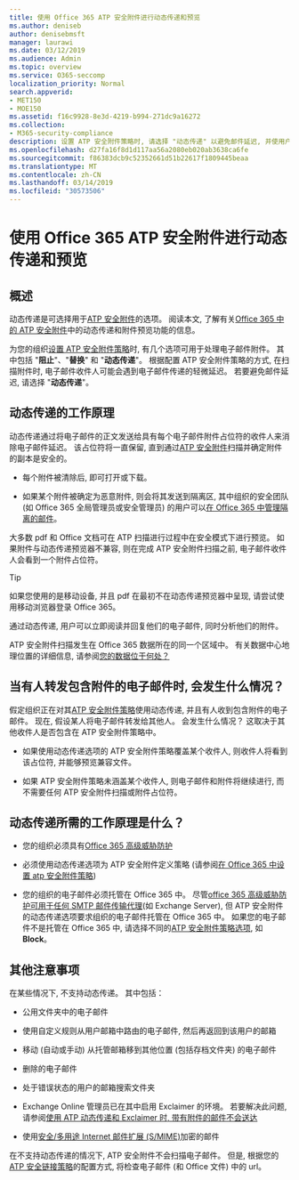 ```yaml
---
title: 使用 Office 365 ATP 安全附件进行动态传递和预览
ms.author: deniseb
author: denisebmsft
manager: laurawi
ms.date: 03/12/2019
ms.audience: Admin
ms.topic: overview
ms.service: O365-seccomp
localization_priority: Normal
search.appverid:
- MET150
- MOE150
ms.assetid: f16c9928-8e3d-4219-b994-271dc9a16272
ms.collection:
- M365-security-compliance
description: 设置 ATP 安全附件策略时, 请选择 "动态传递" 以避免邮件延迟, 并使用户能够预览正在扫描的附件。
ms.openlocfilehash: d27fa16f8d1d117aa56a2080eb020ab3638ca6fe
ms.sourcegitcommit: f86383dcb9c52352661d51b22617f1809445beaa
ms.translationtype: MT
ms.contentlocale: zh-CN
ms.lasthandoff: 03/14/2019
ms.locfileid: "30573506"
---
```

# <a name="dynamic-delivery-and-previewing-with-office-365-atp-safe-attachments"></a>使用 Office 365 ATP 安全附件进行动态传递和预览

## <a name="overview"></a>概述

动态传递是可选择用于[ATP 安全附件](atp-safe-attachments.md)的选项。 阅读本文, 了解有关[Office 365 中的 ATP 安全附件](atp-safe-attachments.md)中的动态传递和附件预览功能的信息。

为您的组织[设置 ATP 安全附件策略](set-up-atp-safe-attachments-policies.md)时, 有几个选项可用于处理电子邮件附件。 其中包括 "**阻止**"、"**替换**" 和 "**动态传递**"。 根据配置 ATP 安全附件策略的方式, 在扫描附件时, 电子邮件收件人可能会遇到电子邮件传递的轻微延迟。 若要避免邮件延迟, 请选择 "**动态传递**"。
  
## <a name="how-dynamic-delivery-works"></a>动态传递的工作原理
  
动态传递通过将电子邮件的正文发送给具有每个电子邮件附件占位符的收件人来消除电子邮件延迟。 该占位符将一直保留, 直到通过[ATP 安全附件](atp-safe-attachments.md)扫描并确定附件的副本是安全的。 

- 每个附件被清除后, 即可打开或下载。 

- 如果某个附件被确定为恶意附件, 则会将其发送到隔离区, 其中组织的安全团队 (如 Office 365 全局管理员或安全管理员) 的用户可以[在 Office 365 中管理隔离的邮件](manage-quarantined-messages-and-files.md)。

大多数 pdf 和 Office 文档可在 ATP 扫描进行过程中在安全模式下进行预览。 如果附件与动态传递预览器不兼容, 则在完成 ATP 安全附件扫描之前, 电子邮件收件人会看到一个附件占位符。

> [!TIP]
> 如果您使用的是移动设备, 并且 pdf 在最初不在动态传递预览器中呈现, 请尝试使用移动浏览器登录 Office 365。

通过动态传递, 用户可以立即阅读并回复他们的电子邮件, 同时分析他们的附件。 

ATP 安全附件扫描发生在 Office 365 数据所在的同一个区域中。 有关数据中心地理位置的详细信息, 请参阅[您的数据位于何处？](https://products.office.com/where-is-your-data-located?geo=All) 
  
## <a name="what-happens-when-someone-forwards-an-email-that-contains-an-attachment"></a>当有人转发包含附件的电子邮件时, 会发生什么情况？

假定组织正在对其[ATP 安全附件策略](set-up-atp-safe-attachments-policies.md)使用动态传递, 并且有人收到包含附件的电子邮件。 现在, 假设某人将电子邮件转发给其他人。 会发生什么情况？ 这取决于其他收件人是否包含在 ATP 安全附件策略中。
  
- 如果使用动态传递选项的 ATP 安全附件策略覆盖某个收件人, 则收件人将看到该占位符, 并能够预览兼容文件。
    
- 如果 ATP 安全附件策略未涵盖某个收件人, 则电子邮件和附件将继续进行, 而不需要任何 ATP 安全附件扫描或附件占位符。
    
## <a name="whats-required-for-dynamic-delivery-to-work"></a>动态传递所需的工作原理是什么？

- 您的组织必须具有[Office 365 高级威胁防护](office-365-atp.md)
    
- 必须使用动态传递选项为 ATP 安全附件定义策略 (请参阅[在 Office 365 中设置 atp 安全附件策略](set-up-atp-safe-attachments-policies.md))
    
- 您的组织的电子邮件必须托管在 Office 365 中。 尽管[office 365 高级威胁防护可用于任何 SMTP 邮件传输代理](https://docs.microsoft.com/office365/servicedescriptions/office-365-advanced-threat-protection-service-description#requirements-for-office-365-advanced-threat-protection-atp)(如 Exchange Server), 但 ATP 安全附件的动态传递选项要求组织的电子邮件托管在 Office 365 中。 如果您的电子邮件不是托管在 Office 365 中, 请选择不同的[ATP 安全附件策略选项](set-up-atp-safe-attachments-policies.md#step-3-learn-about-atp-safe-attachments-policy-options), 如**Block**。
    
## <a name="additional-considerations"></a>其他注意事项

在某些情况下, 不支持动态传递。 其中包括：
  
- 公用文件夹中的电子邮件
    
- 使用自定义规则从用户邮箱中路由的电子邮件, 然后再返回到该用户的邮箱
    
- 移动 (自动或手动) 从托管邮箱移到其他位置 (包括存档文件夹) 的电子邮件
    
- 删除的电子邮件
    
- 处于错误状态的用户的邮箱搜索文件夹
    
- Exchange Online 管理员已在其中启用 Exclaimer 的环境。 若要解决此问题, 请参阅[使用 ATP 动态传递和 Exclaimer 时, 带有附件的邮件不会送达](https://support.microsoft.com/help/4014438/messages-with-attachments-are-not-delivered-when-atp-dynamic-delivery)

- 使用[安全/多用途 Internet 邮件扩展 (S/MIME)](s-mime-for-message-signing-and-encryption.md)加密的邮件

在不支持动态传递的情况下, ATP 安全附件不会扫描电子邮件。 但是, 根据您的[ATP 安全链接策略](set-up-atp-safe-links-policies.md)的配置方式, 将检查电子邮件 (和 Office 文件) 中的 url。